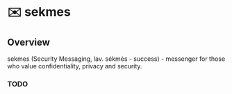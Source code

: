 # ✉️ sekmes

## Overview
sekmes (Security Messaging, lav. sėkmės - success) - messenger for those who value confidentiality, privacy and security.

### TODO
